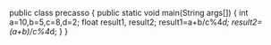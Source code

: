public class precasso
{
public static void main(String args[])
{
int a=10,b=5,c=8,d=2;
float result1, result2;
result1=a+b/c%4*d;
result2=(a+b)/c%4*d;
}
}
